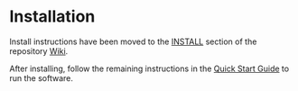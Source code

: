# Installation

Install instructions have been moved to the [INSTALL](https://github.com/BTChia-Network/btchia-blockchain/wiki/INSTALL) section of the repository [Wiki](https://github.com/BTChia-Network/btchia-blockchain/wiki).

After installing, follow the remaining instructions in the
[Quick Start Guide](https://github.com/BTChia-Network/btchia-blockchain/wiki/Quick-Start-Guide)
to run the software.
